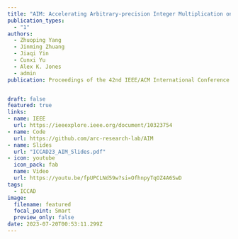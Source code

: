 ```yaml
---
title: "AIM: Accelerating Arbitrary-precision Integer Multiplication on Heterogeneous Reconfigurable Computing Platform Versal ACAP (🔥📣New Paper & Project🔥📣! )"
publication_types:
  - "1"
authors:
  - Zhuoping Yang
  - Jinming Zhuang
  - Jiaqi Yin
  - Cunxi Yu
  - Alex K. Jones
  - admin
publication: Proceedings of the 42nd IEEE/ACM International Conference on Computer-Aided Design, ICCAD 2023, October 29, 2023 -  November 2, 2023, San Francisco, CA, USA. Full Paper Accepted (acceptance ratio is 21 percent)  


draft: false
featured: true
links:
- name: IEEE 
  url: https://ieeexplore.ieee.org/document/10323754
- name: Code
  url: https://github.com/arc-research-lab/AIM 
- name: Slides
  url: "ICCAD23_AIM_Slides.pdf"
- icon: youtube
  icon_pack: fab
  name: Video
  url: https://youtu.be/fpUPCLNd59w?si=OfhnpyTqOZ4A6SwD 
tags:
  - ICCAD 
image:
  filename: featured
  focal_point: Smart
  preview_only: false
date: 2023-07-20T00:53:11.299Z
---
```

